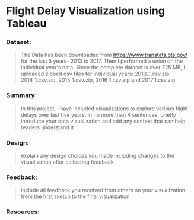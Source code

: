 # Flight Delay Visualization using Tableau
### Dataset: 
> The Data has been downloaded from https://www.transtats.bts.gov/ for the last 5 years- 2013 to 2017. Then I performed a union on the individual year's data. Since the complete dataset is over 725 MB, I uploaded zipped csv files for individual years: 2013_1.csv.zip, 2014_1.csv.zip, 2015_1.csv.zip, 2016_1.csv.zip and 2017_1.csv.zip.

### Summary: 
> In this project, I have included visualizations to explore various flight delays over last five years. in no more than 4 sentences, briefly introduce your data visualization and add any context that can help readers understand it

### Design: 
> explain any design choices you made including changes to the visualization after collecting feedback

### Feedback: 
> include all feedback you received from others on your visualization from the first sketch to the final visualization

### Resources: 

